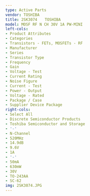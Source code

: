 ```yaml
---
type: Active Parts
vendor: TOSHIBA
title: 2SK3074　　TOSHIBA
model: MOSF RF N CH 30V 1A PW-MINI
left-cols:
- Product Attributes
- Categories
- Transistors - FETs, MOSFETs - RF
- Manufacturer
- Series
- Transistor Type
- Frequency
- Gain
- Voltage - Test
- Current Rating
- Noise Figure
- Current - Test
- Power - Output
- Voltage - Rated
- Package / Case
- Supplier Device Package
right-cols:
- Select All
- Discrete Semiconductor Products
- Toshiba Semiconductor and Storage
- '-'
- N-Channel
- 520MHz
- 14.9dB
- 9.6V
- 1A
- '-'
- 50mA
- 630mW
- 30V
- TO-243AA
- SC-62
img: 2SK3074.JPG
---
```

